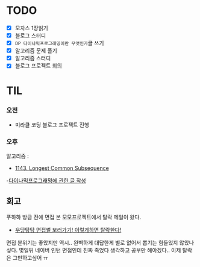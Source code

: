 # TODO
- [x]  모자스 1장읽기
- [x]  블로그 스터디
- [x]  `DP 다이나믹프로그래밍이란 무엇인가`글 쓰기
- [x]  알고리즘 문제 풀기
- [x]  알고리즘 스터디
- [x]  블로그 프로젝트 회의

# TIL
### 오전 

- 미라클 코딩 블로그 프로젝트 진행


### 오후 


알고리즘 : 
- [1143. Longest Common Subsequence](https://leetcode.com/problems/longest-common-subsequence/)

-[다이나믹프로그래밍에 관한 글 작성](https://velog.io/@eamon3481/%EB%8B%A4%EC%9D%B4%EB%82%98%EB%AF%B9-%ED%94%84%EB%A1%9C%EA%B7%B8%EB%9E%98%EB%B0%8D)

## 회고 
푸하하 방금 전에 면접 본 모모프로젝트에서 탈락 메일이 왔다.

- [우당탕탕 면접썰 보러가기! 이렇게하면 탈락한다!](https://velog.io/@eamon3481/%EB%A9%B4%EC%A0%91-%EC%A7%88%EB%AC%B8-%EB%B3%B5%EA%B8%B0-%EB%B6%80%EC%A0%9C-%EB%B8%8C%EB%9D%BC%EC%9A%B0%EC%A0%80%EC%97%90-url-%EB%A5%BC-%EC%9E%85%EB%A0%A5%ED%96%88%EC%9D%84-%EB%95%8C-%EB%B2%8C%EC%96%B4%EC%A7%80%EB%8A%94-%EC%9D%BC)

면접 분위기는 좋았지만 역시.. 완벽하게 대답한게 별로 없어서 뽑기는 힘들었지 않았나 싶다. 몇일뒤 네이버 인턴 면접인데 진짜 죽었다 생각하고 공부만 해야겠다.. 이제 탈락은 그만하고싶어 ㅠ